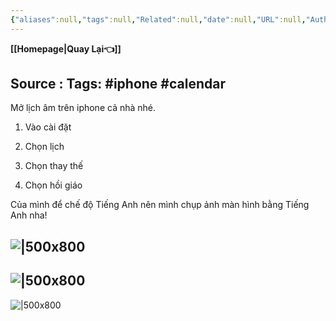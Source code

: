 ```yaml
---
{"aliases":null,"tags":null,"Related":null,"date":null,"URL":null,"Author":null,"dg-publish":true,"image":null,"permalink":"/IT/Mở lịch âm trên iphone/","dgPassFrontmatter":true,"noteIcon":"2","created":"2024-01-24T13:08:53.594+07:00","updated":"2024-01-24T13:12:30.040+07:00"}
---
```


**[[Homepage\|Quay Lại👈]]**

Source : 
Tags: #iphone #calendar
---
Mở lịch âm trên iphone cả nhà nhé.

1. Vào cài đặt

2. Chọn lịch

3. Chọn thay thế

4. Chọn hồi giáo

Của mình để chế độ Tiếng Anh nên mình chụp ảnh màn hình bằng Tiếng Anh nha!

![|500x800](https://i.imgur.com/TEdA9hw.png)
---
![|500x800](https://i.imgur.com/B6Djm2N.png)
---
![|500x800](https://i.imgur.com/0RANM03.png)

